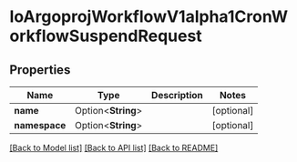 # IoArgoprojWorkflowV1alpha1CronWorkflowSuspendRequest

## Properties

Name | Type | Description | Notes
------------ | ------------- | ------------- | -------------
**name** | Option<**String**> |  | [optional]
**namespace** | Option<**String**> |  | [optional]

[[Back to Model list]](../README.md#documentation-for-models) [[Back to API list]](../README.md#documentation-for-api-endpoints) [[Back to README]](../README.md)


